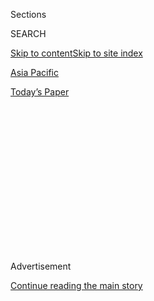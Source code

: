 <div id="app">

<div>

<div>

<div>

<div class="NYTAppHideMasthead css-1q2w90k e1suatyy0">

<div class="section css-ui9rw0 e1suatyy2">

<div class="css-eph4ug er09x8g0">

<div class="css-6n7j50">

</div>

<span class="css-1dv1kvn">Sections</span>

<div class="css-10488qs">

<span class="css-1dv1kvn">SEARCH</span>

</div>

[Skip to content](#site-content)[Skip to site index](#site-index)

</div>

<div id="masthead-section-label" class="css-1wr3we4 eaxe0e00">

[Asia
Pacific](https://www.nytimes.com/section/world/asia)

</div>

<div class="css-10698na e1huz5gh0">

</div>

</div>

<div id="masthead-bar-one" class="section hasLinks css-15hmgas e1csuq9d3">

<div class="css-uqyvli e1csuq9d0">

</div>

<div class="css-1uqjmks e1csuq9d1">

</div>

<div class="css-9e9ivx">

[](https://myaccount.nytimes.com/auth/login?response_type=cookie&client_id=vi)

</div>

<div class="css-1bvtpon e1csuq9d2">

[Today’s
Paper](https://www.nytimes.com/section/todayspaper)

</div>

</div>

</div>

</div>

<div data-aria-hidden="false">

<div id="site-content" data-role="main">

<div>

<div class="css-1aor85t" style="opacity:0.000000001;z-index:-1;visibility:hidden">

<div class="css-1hqnpie">

<div class="css-epjblv">

<span class="css-17xtcya">[Asia
Pacific](/section/world/asia)</span><span class="css-x15j1o">|</span><span class="css-fwqvlz">In
Blow to Taiwan, Solomon Islands Is Said to Switch Relations to
China</span>

</div>

<div class="css-k008qs">

<div class="css-1iwv8en">

<span class="css-18z7m18"></span>

<div>

</div>

</div>

<span class="css-1n6z4y">https://nyti.ms/34GpJnE</span>

<div class="css-1705lsu">

<div class="css-4xjgmj">

<div class="css-4skfbu" data-role="toolbar" data-aria-label="Social Media Share buttons, Save button, and Comments Panel with current comment count" data-testid="share-tools">

  - 
  - 
  - 
  - 
    
    <div class="css-6n7j50">
    
    </div>

  - 

</div>

</div>

</div>

</div>

</div>

</div>

<div id="NYT_TOP_BANNER_REGION" class="css-13pd83m">

</div>

<div id="top-wrapper" class="css-1sy8kpn">

<div id="top-slug" class="css-l9onyx">

Advertisement

</div>

[Continue reading the main
story](#after-top)

<div class="ad top-wrapper" style="text-align:center;height:100%;display:block;min-height:250px">

<div id="top" class="place-ad" data-position="top" data-size-key="top">

</div>

</div>

<div id="after-top">

</div>

</div>

<div id="sponsor-wrapper" class="css-1hyfx7x">

<div id="sponsor-slug" class="css-19vbshk">

Supported by

</div>

[Continue reading the main
story](#after-sponsor)

<div id="sponsor" class="ad sponsor-wrapper" style="text-align:center;height:100%;display:block">

</div>

<div id="after-sponsor">

</div>

</div>

<div class="css-1vkm6nb ehdk2mb0">

# In Blow to Taiwan, Solomon Islands Is Said to Switch Relations to China

</div>

<div class="css-79elbk" data-testid="photoviewer-wrapper">

<div class="css-z3e15g" data-testid="photoviewer-wrapper-hidden">

</div>

<div class="css-1a48zt4 ehw59r15" data-testid="photoviewer-children">

![<span class="css-16f3y1r e13ogyst0" data-aria-hidden="true">Parliament
House in Honiara, Solomon Islands, at center left. The Pacific
archipelago nation has been one of just a few countries with official
relations with
Taiwan.</span><span class="css-cnj6d5 e1z0qqy90" itemprop="copyrightHolder"><span class="css-1ly73wi e1tej78p0">Credit...</span><span><span>Robert
Taupongi/Agence France-Presse — Getty
Images</span></span></span>](https://static01.nyt.com/images/2019/09/16/world/16taiwan/merlin_153900630_4b389913-e138-488d-9dac-509f01e40269-articleLarge.jpg?quality=75&auto=webp&disable=upscale)

</div>

</div>

<div class="css-xt80pu e12qa4dv0">

<div class="css-18e8msd">

<div class="css-vp77d3 epjyd6m0">

<div class="css-1baulvz">

By <span class="css-1baulvz last-byline" itemprop="name">Chris
Horton</span>

</div>

</div>

  - 
    
    <div class="css-ld3wwf e16638kd2">
    
    Sept. 16,
    2019
    
    </div>

  - 
    
    <div class="css-4xjgmj">
    
    <div class="css-d8bdto" data-role="toolbar" data-aria-label="Social Media Share buttons, Save button, and Comments Panel with current comment count" data-testid="share-tools">
    
      - 
      - 
      - 
      - 
        
        <div class="css-6n7j50">
        
        </div>
    
      - 
    
    </div>
    
    </div>

</div>

<div class="css-tk9fsr">

[阅读简体中文版](https://cn.nytimes.com/asia-pacific/20190917/solomon-islands-taiwan-china/ "Read in Simplified Chinese")[閱讀繁體中文版](https://cn.nytimes.com/asia-pacific/20190917/solomon-islands-taiwan-china/zh-hant/ "Read in Traditional Chinese")

</div>

</div>

<div class="section meteredContent css-1r7ky0e" name="articleBody" itemprop="articleBody">

<div class="css-1fanzo5 StoryBodyCompanionColumn">

<div class="css-53u6y8">

DULAN, Taiwan — The Solomon Islands has reportedly decided to break
diplomatic relations with the government of Taiwan in order to establish
official ties with China, dealing a blow to both Taipei’s global
standing and Washington’s regional diplomacy in the Pacific.

Joseph Wu, the Taiwanese foreign minister, said at a news conference on
Monday that Taiwan had learned that the Solomons, an archipelago east of
Australia, had chosen to end 36 years of recognition of Taiwan’s
government, leaving only 16 countries that maintain official relations
with Taipei. These countries are the most likely to speak up for Taiwan
in international bodies such as the United Nations General Assembly,
where Taipei is not a member.

For the United States, the [Solomons’
decision](https://www.nytimes.com/2019/09/05/world/asia/taiwan-solomon-islands.html)
is a setback in its effort to prevent China from continuing to make
diplomatic inroads among island nations in the Pacific, a region of
increasing geostrategic competition between Washington and Beijing. Five
of the nations that still have diplomatic ties with Taiwan are in the
region.

China’s Communist Party claims self-governing Taiwan as its territory,
but has never ruled it. Beijing has intensified its efforts to peel off
Taiwan’s remaining official allies, and some have found China’s economic
might too much to resist.

</div>

</div>

<div class="css-1fanzo5 StoryBodyCompanionColumn">

<div class="css-53u6y8">

In a statement, Taiwan’s Ministry of Foreign Affairs accused China of
bribing Solomons politicians [to abandon
Taipei](https://www.nytimes.com/2019/03/20/world/asia/taiwan-south-pacific-tsai-ing-wen-china.html)
in the run-up to the 70th anniversary on Oct. 1 of the founding of the
People’s Republic of China under the Communist Party.

“The government of China has once again resorted to dollar diplomacy and
false promises of large amounts of foreign assistance to buy off a small
number of politicians, so as to ensure that the government of Solomon
Islands adopted a resolution to terminate relations with Taiwan before
China’s National Day,” the statement said. “Beijing’s purpose is to
diminish Taiwan’s international presence, hurt the Taiwanese people, and
gradually suppress and eliminate Taiwan’s sovereignty.”

Washington broke official ties with Taipei in 1979 in order to establish
diplomatic relations with Beijing as a Cold War counterweight against
the Soviet Union. But Taiwan has remained an important, if unofficial,
American ally in East Asia.

Relations with Taiwan have grown significantly stronger since President
Tsai Ing-wen took office in 2016, followed by President Trump’s
inauguration in early 2017. The United States has authorized two major
potential arms sales to Taiwan in recent months.

Both Ms. Tsai and Mr. Trump are facing re-election challenges next year,
with Taiwan’s presidential and legislative elections scheduled for
January.

</div>

</div>

<div class="css-1fanzo5 StoryBodyCompanionColumn">

<div class="css-53u6y8">

“It is absolutely evident that China, through this case, deliberately
seeks to influence Taiwan’s upcoming presidential and legislative
elections,” the Ministry of Foreign Affairs statement said.

Ms. Tsai’s challenger, Han Kuo-yu, the China-friendly mayor of the city
of Kaohsiung in Taiwan’s south, has attacked her over deteriorating
cross-strait relations, even though Beijing has ignored her calls for
dialogue since she became president.

Shortly after the announcement about the Solomons, Mr. Han’s campaign
office released a statement criticizing both China and Ms. Tsai.

“We strongly suggest that the president find concrete steps to stop the
domino effects of allies’ diplomatic de-recognition, thus safeguarding
the R.O.C.’s sovereignty as she has promised,” the statement said,
referring to the Republic of China, the official name for Taiwan — and
the government that lost the Chinese civil war in the 1940s.

On Monday, Ms. Tsai acknowledged that the Solomons’ decision was a
letdown.

“Changes in the diplomatic arena are indeed challenging,” she said. “But
Taiwan still has many friends around the world willing to stand with us,
and we are not alone.”

Ms. Tsai also pushed back against a standing offer by the Chinese
leader, Xi Jinping, in which Beijing would administer Taiwan under the
“one country, two systems” model that China uses to preside over Hong
Kong.

For months, Hong Kong has been roiled by protests against its eroding
semi-autonomy under the system, a model that Mr. Han appeared to tacitly
endorse earlier this year when he met with Hong Kong’s chief executive,
Carrie Lam, and Beijing’s top official in Hong Kong, Wang Zhimin. He
later met with the director of China’s Taiwan Affairs Office, Liu Jieyi.

“China has sought to damage the morale of the Taiwanese people and force
Taiwan to accept ‘one country, two systems,’ ” Ms. Tsai said. “I am
confident that the 23 million people of Taiwan have this to say in
response: ‘Not a chance.’ ”

</div>

</div>

</div>

<div>

</div>

<div>

</div>

<div>

</div>

<div>

<div id="bottom-wrapper" class="css-1ede5it">

<div id="bottom-slug" class="css-l9onyx">

Advertisement

</div>

[Continue reading the main
story](#after-bottom)

<div id="bottom" class="ad bottom-wrapper" style="text-align:center;height:100%;display:block;min-height:90px">

</div>

<div id="after-bottom">

</div>

</div>

</div>

</div>

</div>

## Site Index

<div>

</div>

## Site Information Navigation

  - [© <span>2020</span> <span>The New York Times
    Company</span>](https://help.nytimes.com/hc/en-us/articles/115014792127-Copyright-notice)

<!-- end list -->

  - [NYTCo](https://www.nytco.com/)
  - [Contact
    Us](https://help.nytimes.com/hc/en-us/articles/115015385887-Contact-Us)
  - [Work with us](https://www.nytco.com/careers/)
  - [Advertise](https://nytmediakit.com/)
  - [T Brand Studio](http://www.tbrandstudio.com/)
  - [Your Ad
    Choices](https://www.nytimes.com/privacy/cookie-policy#how-do-i-manage-trackers)
  - [Privacy](https://www.nytimes.com/privacy)
  - [Terms of
    Service](https://help.nytimes.com/hc/en-us/articles/115014893428-Terms-of-service)
  - [Terms of
    Sale](https://help.nytimes.com/hc/en-us/articles/115014893968-Terms-of-sale)
  - [Site
    Map](https://spiderbites.nytimes.com)
  - [Help](https://help.nytimes.com/hc/en-us)
  - [Subscriptions](https://www.nytimes.com/subscription?campaignId=37WXW)

</div>

</div>

</div>

</div>
